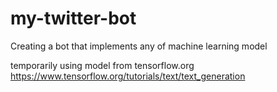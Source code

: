 # my-twitter-bot
Creating a bot that implements any of machine learning model

temporarily using model from tensorflow.org
https://www.tensorflow.org/tutorials/text/text_generation
